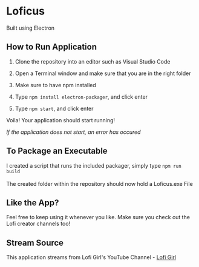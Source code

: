 # Loficus<br>
Built using Electron

## How to Run Application

1. Clone the repository into an editor such as Visual Studio Code

2. Open a Terminal window and make sure that you are in the right folder

3. Make sure to have npm installed

4.  Type ```npm install electron-packager```, and click enter

5. Type ```npm start```, and click enter

Voila! Your application should start running!

*If the application does not start, an error has occured*

## To Package an Executable

I created a script that runs the included packager, simply type ```npm run build```<br><br>
The created folder within the repository should now hold a Loficus.exe File


## Like the App?

Feel free to keep using it whenever you like. Make sure you check out the Lofi creator channels too! 

## Stream Source

This application streams from Lofi Girl's YouTube Channel - [Lofi Girl](https://www.youtube.com/@LofiGirl) 

